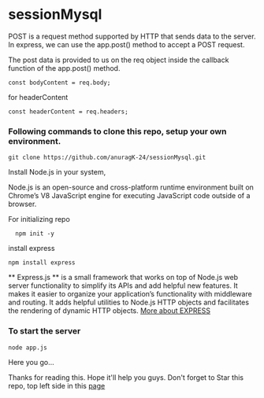 # sessionMysql

POST is a request method supported by HTTP that sends data to the server.
In express, we can use the app.post() method to accept a POST request.

The post data is provided to us on the req object inside the callback function of the app.post() method.

```
const bodyContent = req.body;
```
for headerContent

```
const headerContent = req.headers;
```

### Following commands to clone this repo, setup your own environment.  
 ```
 git clone https://github.com/anuragK-24/sessionMysql.git
 ```

Install Node.js in your system, 

Node.js is an open-source and cross-platform runtime environment built on Chrome’s V8 JavaScript engine for executing JavaScript code outside of a browser.

For initializing repo
```
  npm init -y
```

install express
```
npm install express
```
** Express.js ** is a small framework that works on top of Node.js web server functionality to simplify its APIs and add helpful new features.
It makes it easier to organize your application’s functionality with middleware and routing. 
It adds helpful utilities to Node.js HTTP objects and facilitates the rendering of dynamic HTTP objects.
[More about EXPRESS](https://www.geeksforgeeks.org/express-js/)

### To start the server
```
node app.js
```
Here you go...

Thanks for reading this.
Hope it'll help you guys.
Don't forget to Star this repo, top left side in this [page](https://github.com/anuragK-24/sessionMysql)
